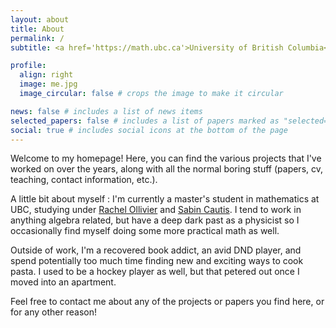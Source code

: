 ```yaml
---
layout: about
title: About
permalink: /
subtitle: <a href='https://math.ubc.ca'>University of British Columbia</a>

profile:
  align: right
  image: me.jpg
  image_circular: false # crops the image to make it circular

news: false # includes a list of news items
selected_papers: false # includes a list of papers marked as "selected={true}"
social: true # includes social icons at the bottom of the page
---
```


Welcome to my homepage! Here, you can find the various projects that I've worked on over the years, along with all the normal boring stuff (papers, cv, teaching, contact information, etc.).

A little bit about myself : I'm currently a master's student in mathematics at UBC, studying under <a href='https://personal.math.ubc.ca/~ollivier/'>Rachel Ollivier</a> and <a href='https://personal.math.ubc.ca/~cautis/'>Sabin Cautis</a>. I tend to work in anything algebra related, but have a deep dark past as a physicist so I occasionally find myself doing some more practical math as well.

Outside of work, I'm a recovered book addict, an avid DND player, and spend potentially too much time finding new and exciting ways to cook pasta. I used to be a hockey player as well, but that petered out once I moved into an apartment.

Feel free to contact me about any of the projects or papers you find here, or for any other reason!

